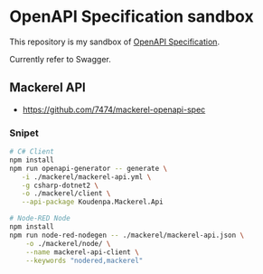 # OpenAPI Specification sandbox

This repository is my sandbox of [OpenAPI Specification](https://github.com/OAI/OpenAPI-Specification).

Currently refer to Swagger.

## Mackerel API

- https://github.com/7474/mackerel-openapi-spec

### Snipet

```sh
# C# Client
npm install
npm run openapi-generator -- generate \
   -i ./mackerel/mackerel-api.yml \
   -g csharp-dotnet2 \
   -o ./mackerel/client \
   --api-package Koudenpa.Mackerel.Api
```

```sh
# Node-RED Node
npm install
npm run node-red-nodegen -- ./mackerel/mackerel-api.json \
    -o ./mackerel/node/ \
    --name mackerel-api-client \
    --keywords "nodered,mackerel"
```
